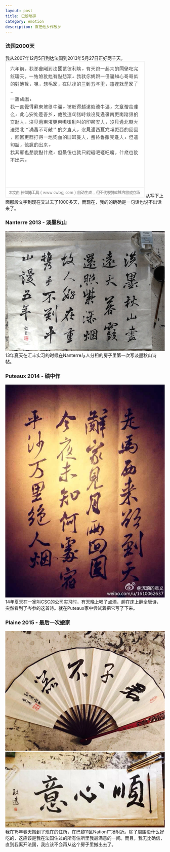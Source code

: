 ```yaml
---
layout: post
title: 巴黎琐碎
category: emotion
description: 直把他乡作故乡
---
```

### 法国2000天
我从2007年12月5日到达法国到2013年5月27日正好两千天。
![Paris1](/images/emotion/Paris/2013France2000.jpg)
从写下上面那段文字到现在又过去了1000多天，而现在，我的的确确是一句话也说不出话来了。

### Nanterre 2013 - 淡墨秋山
![Paris2](/images/emotion/Paris/2013Nante.jpg)
13年夏天在汇丰实习的时候在Nanterre与人分租的房子里第一次写淡墨秋山诗帖。


### Puteaux 2014 - 碛中作
![Paris3](/images/emotion/Paris/2014Puteaux.JPG)
14年夏天在一家叫CSC的公司实习时，有天晚上喝了点酒，趟在床上翻全唐诗，突然看到了岑参的这首诗。就在Puteaux家中尝试着把它写了下来。

### Plaine 2015 - 最后一次搬家
![Paris4](/images/emotion/Paris/2016Summer1.JPG)
![Paris5](/images/emotion/Paris/2016Plaine.JPG)
我在15年春天搬到了现在的住所，在巴黎11区Nation广场附近。除了周围没什么好吃的，这应该是我在法国住过的所有住所里我最满意的一间。而且，我无比确信，直到我离开法国，我应该不会再从这个房子里搬出去了。
